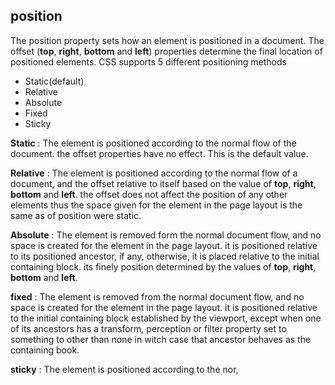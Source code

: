 ## position
The position property sets how an element is positioned in a document. The offset (**top**, **right**, **bottom** and **left**) properties determine the final location of positioned elements. CSS supports 5 different positioning methods
 - Static(default)
 - Relative
 - Absolute
 - Fixed
 - Sticky

**Static**
: The element is positioned according to the normal flow of the document. the offset properties have no effect. This is the default value.

**Relative**
: The element is positioned according to the normal flow of a document, and the offset relative to itself based on the value of **top**, **right**, **bottom** and **left**. the offset does not affect the position of any other elements thus the space given for the element in the page layout is the same as of position were static.

**Absolute**
: The element is removed form the normal document flow, and no space is created for the element in the page layout. it is positioned relative to its positioned ancestor, if any, otherwise, it is placed relative to the initial containing block. its finely position determined by the values of **top**, **right**, **bottom** and **left**.

**fixed**
: The element is removed from the normal document flow, and no space is created for the element in the page layout. it is positioned relative to the initial containing block established by the viewport, except when one of its ancestors has a transform, perception or filter property set to something to other than none in witch case that ancestor behaves as the containing book.

**sticky**
: The element is positioned according to the nor,
<!--stackedit_data:
eyJoaXN0b3J5IjpbLTEzMzI4MzUwMzcsLTE1Nzg3NTQyNTYsMT
E4OTUwMjc0NiwtNzA5NTkyODA3LDE4MzAxMjc3MjQsMTcxNDE5
MDE2MCwtMjEzMTc2OTgwLDEzMTA4MTk2OTYsLTIxMzE3Njk4MF
19
-->